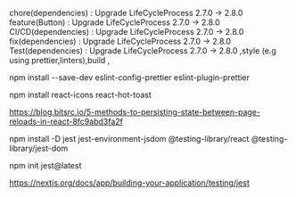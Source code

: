chore(dependencies) : Upgrade LifeCycleProcess 2.7.0 -> 2.8.0
feature(Button) : Upgrade LifeCycleProcess 2.7.0 -> 2.8.0
CI/CD(dependencies) : Upgrade LifeCycleProcess 2.7.0 -> 2.8.0
fix(dependencies) : Upgrade LifeCycleProcess 2.7.0 -> 2.8.0
Test(dependencies) : Upgrade LifeCycleProcess 2.7.0 -> 2.8.0
,style (e.g using prettier,linters),build ,

npm install --save-dev eslint-config-prettier eslint-plugin-prettier

npm install react-icons react-hot-toast

https://blog.bitsrc.io/5-methods-to-persisting-state-between-page-reloads-in-react-8fc9abd3fa2f

npm install -D jest jest-environment-jsdom @testing-library/react @testing-library/jest-dom

npm init jest@latest

https://nextjs.org/docs/app/building-your-application/testing/jest